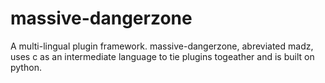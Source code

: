 massive-dangerzone
==================

A multi-lingual plugin framework. massive-dangerzone, abreviated madz, uses c as an intermediate language to tie plugins togeather and is built on python.
